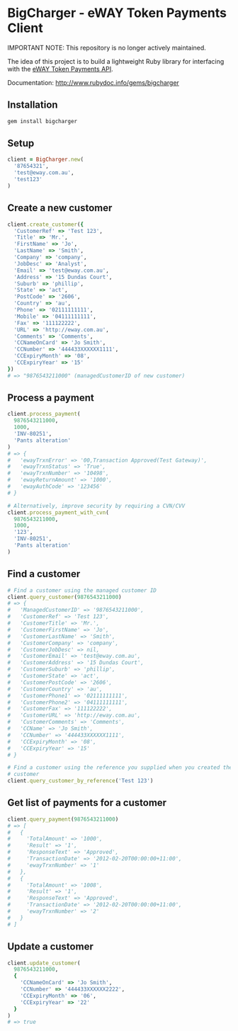 # BigCharger - eWAY Token Payments Client

IMPORTANT NOTE: This repository is no longer actively maintained.

The idea of this project is to build a lightweight Ruby library for
interfacing with the [eWAY Token Payments
API](http://www.eway.com.au/Developer/eway-api/token-payments.aspx).

Documentation: 
http://www.rubydoc.info/gems/bigcharger

## Installation

```ruby
gem install bigcharger
```

## Setup

```ruby
client = BigCharger.new(
  '87654321', 
  'test@eway.com.au', 
  'test123'
)
```

## Create a new customer

```ruby
client.create_customer({
  'CustomerRef' => 'Test 123',
  'Title' => 'Mr.',
  'FirstName' => 'Jo',
  'LastName' => 'Smith',
  'Company' => 'company',
  'JobDesc' => 'Analyst',
  'Email' => 'test@eway.com.au',
  'Address' => '15 Dundas Court',
  'Suburb' => 'phillip',
  'State' => 'act',
  'PostCode' => '2606',
  'Country' => 'au',
  'Phone' => '02111111111',
  'Mobile' => '04111111111',
  'Fax' => '111122222',
  'URL' => 'http://eway.com.au',
  'Comments' => 'Comments',
  'CCNameOnCard' => 'Jo Smith',
  'CCNumber' => '444433XXXXXX1111',
  'CCExpiryMonth' => '08',
  'CCExpiryYear' => '15'
})
# => "9876543211000" (managedCustomerID of new customer)
```

## Process a payment

```ruby
client.process_payment(
  9876543211000,
  1000,
  'INV-80251',
  'Pants alteration'
)
# => {
#   'ewayTrxnError' => '00,Transaction Approved(Test Gateway)', 
#   'ewayTrxnStatus' => 'True', 
#   'ewayTrxnNumber' => '10498', 
#   'ewayReturnAmount' => '1000', 
#   'ewayAuthCode' => '123456'
# }

# Alternatively, improve security by requiring a CVN/CVV
client.process_payment_with_cvn(
  9876543211000,
  1000,
  '123',
  'INV-80251',
  'Pants alteration'
)
```

## Find a customer

```ruby
# Find a customer using the managed customer ID
client.query_customer(9876543211000)
# => {
#   'ManagedCustomerID' => '9876543211000', 
#   'CustomerRef' => 'Test 123', 
#   'CustomerTitle' => 'Mr.', 
#   'CustomerFirstName' => 'Jo', 
#   'CustomerLastName' => 'Smith', 
#   'CustomerCompany' => 'company', 
#   'CustomerJobDesc' => nil, 
#   'CustomerEmail' => 'test@eway.com.au', 
#   'CustomerAddress' => '15 Dundas Court', 
#   'CustomerSuburb' => 'phillip', 
#   'CustomerState' => 'act', 
#   'CustomerPostCode' => '2606', 
#   'CustomerCountry' => 'au', 
#   'CustomerPhone1' => '02111111111', 
#   'CustomerPhone2' => '04111111111', 
#   'CustomerFax' => '111122222', 
#   'CustomerURL' => 'http://eway.com.au', 
#   'CustomerComments' => 'Comments', 
#   'CCName' => 'Jo Smith', 
#   'CCNumber' => '444433XXXXXX1111', 
#   'CCExpiryMonth' => '08', 
#   'CCExpiryYear' => '15'
# }

# Find a customer using the reference you supplied when you created the
# customer
client.query_customer_by_reference('Test 123')
```

## Get list of payments for a customer

```ruby
client.query_payment(9876543211000)
# => [
#   {
#     'TotalAmount' => '1000', 
#     'Result' => '1', 
#     'ResponseText' => 'Approved', 
#     'TransactionDate' => '2012-02-20T00:00:00+11:00', 
#     'ewayTrxnNumber' => '1'
#   }, 
#   {
#     'TotalAmount' => '1008', 
#     'Result' => '1', 
#     'ResponseText' => 'Approved', 
#     'TransactionDate' => '2012-02-20T00:00:00+11:00', 
#     'ewayTrxnNumber' => '2'
#   }
# ]
```

## Update a customer

```ruby
client.update_customer(
  9876543211000,
  {
    'CCNameOnCard' => 'Jo Smith',
    'CCNumber' => '444433XXXXXX2222',
    'CCExpiryMonth' => '06',
    'CCExpiryYear' => '22'
  }
)
# => true
```
